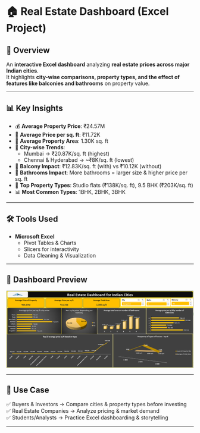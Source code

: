 # 🏠 Real Estate Dashboard (Excel Project)

## 📌 Overview
An **interactive Excel dashboard** analyzing **real estate prices across major Indian cities**.  
It highlights **city-wise comparisons, property types, and the effect of features like balconies and bathrooms** on property value.  

---

## 📊 Key Insights
- 💰 **Average Property Price**: ₹24.57M  
- 📏 **Average Price per sq. ft**: ₹11.72K  
- 📐 **Average Property Area**: 1.30K sq. ft  
- 🌆 **City-wise Trends**:  
  - Mumbai → ₹20.87K/sq. ft (highest)  
  - Chennai & Hyderabad → ~₹8K/sq. ft (lowest)  
- 🚪 **Balcony Impact**: ₹12.83K/sq. ft (with) vs ₹10.12K (without)  
- 🚿 **Bathrooms Impact**: More bathrooms = larger size & higher price per sq. ft  
- 🏢 **Top Property Types**: Studio flats (₹138K/sq. ft), 9.5 BHK (₹203K/sq. ft)  
- 📊 **Most Common Types**: 1BHK, 2BHK, 3BHK  

---

## 🛠️ Tools Used
- **Microsoft Excel**  
  - Pivot Tables & Charts  
  - Slicers for interactivity  
  - Data Cleaning & Visualization  

---

## 📸 Dashboard Preview
![Dashboard Preview](real_estate_dashboard.png) 

---

## 🚀 Use Case
✅ Buyers & Investors → Compare cities & property types before investing  
✅ Real Estate Companies → Analyze pricing & market demand  
✅ Students/Analysts → Practice Excel dashboarding & storytelling  

---
